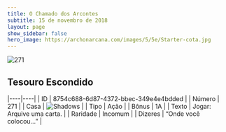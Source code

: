 ```yaml
---
title: O Chamado dos Arcontes
subtitle: 15 de novembro de 2018
layout: page
show_sidebar: false
hero_image: https://archonarcana.com/images/5/5e/Starter-cota.jpg
---
```


![271](https://cdn.keyforgegame.com/media/card_front/pt/341_271_3CCM38JM8932_pt.png)

## Tesouro Escondido

|----|----|
| ID | 8754c688-6d87-4372-bbec-349e4e4bdded |
| Número | 271 |
| Casa | ![Shadows](https://archonarcana.com/images/thumb/e/ee/Shadows.png/22px-Shadows.png "Sombras") |
| Tipo | Ação |
| Bônus | 1A |
| Texto | Jogar: Arquive uma carta. |
| Raridade | Incomum |
| Dizeres | “Onde você colocou…” |
